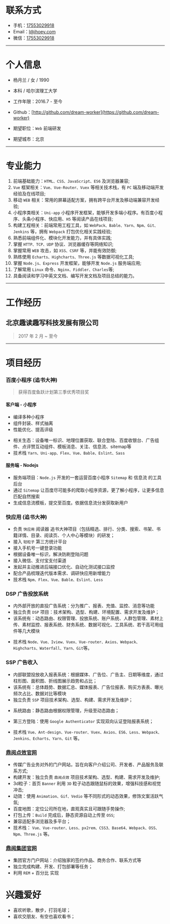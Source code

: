 # 联系方式

- 手机：[17553029918](tel:17553029918)
- Email：[l@ihoey.com](mailto:l@ihoey.com)
- 微信：[17553029918](tel:17553029918)

---

# 个人信息

- 杨月兰 / 女 / 1990
- 本科 / 哈尔滨理工大学
- 工作年限：2016.7 - 至今
- Github：[http://github.com/dream-worker](https://github.com/dream-worker)

- 期望职位：`Web` 前端研发
- 期望城市：北京

---

# 专业能力

1. 前端基础能力：`HTML、CSS、JavaScript、ES6` 及浏览器兼容;
2. `Vue` 框架相关：`Vue、Vue-Router、Vuex` 等相关技术栈，有 `PC` 端及移动端开发经验及在线项目;
3. 移动 `WEB` 相关：常用的屏幕适配方案，拥有跨平台开发及移动端兼容开发经验;
4. 小程序类相关：`Uni-app` 小程序开发框架，能够开发多端小程序。有百度小程序、头条小程序、快应用、`H5` 等阅读产品在线项目;
5. 构建工程相关：前端常用工程工具，如 `WebPack、Bable、Yarn、Npm、Git、Jenkins` 等，拥有 `Webpack` 打包优化相关实践经验;
6. 熟悉前端组件化、模块化开发能力，并有具体实践;
7. 掌握 `HTTP、TCP、UDP` 协议、浏览器缓存等网络知识;
8. 掌握常用 `WEB` 攻击，如 `XSS、CSRF` 等，并能有效防御;
9. 熟练使用 `Echarts、Highcharts、Three.js` 等数据可视化工具;
10. 掌握 `Node.js、Express` 开发框架，能够开发 `Node.js` 服务端应用;
11. 了解常用 `Linux` 命令、`Nginx、Fiddler、Charles`等;
12. 具备阅读和学习中英文文档、编写开发文档及项目总结的能力。

---

# 工作经历

## 北京趣读趣写科技发展有限公司

> 2017 年 2 月 ~ 至今
---

# 项目经历

### 百度小程序 (追书大神)

> 获得百度鱼跃计划第三季优秀项目奖

<!--（uni-app可以研究下打包成其他） 支付宝微信-->

#### 客户端 - 小程序

- 编译多种小程序
- 组件封装、样式抽离
- 性能优化、提高评级
<!-- （白屏6s、接口、图片、css 等） -->
- 相关生态：设备唯一标识、地理位置获取、联合登陆、百度收银台、广告组件、点评赞互动组件、模板消息、关注、信息流、sitemap等
- 技术栈 `Yarn、Uni-app、Flex、Vue、Bable、Eslint、Sass`

#### 服务端 - Nodejs

 - 服务端项目：`Node.js` 开发的一套运营百度小程序 `Sitemap` 和 信息流 的工具后台
 - 通过 `Sitemap` 让百度尽可能多的爬取小程序资源，更了解小程序，让更多信息匹配自然搜索
 - 生成信息流模板，提交至百度。依据信息流分发获取新用户


### 快应用 (追书大神)

- 负责 `快应用` 阅读器 追书大神项目（包括精选、排行、分类、搜索、书架、书籍详情、目录、阅读页、个人中心等模块）的研发；
- 接入 `轻粒子` 第三方统计平台
- 接入手机号一键登录功能
- 根据设备唯一标识，解决防刷登陆问题
- 接入微信、支付宝支付渠道
- 发起并主动推进后端接口优化、自动化测试接口监控
- 配合产品梳理迭代版本需求、调研快应用新增能力
- 技术栈 `Npm、Flex、Vue、Bable、Eslint、Less`


### DSP 广告投放系统
<!--旧版： https://web.rydsp.com/home/index -->
<!-- 新版qa:https://qa-jx.rydsp.com/home/index -->

- 内外部开放的直投广告系统：分为推广、报表、充值、监控、消息等功能
- 独立负责 `DSP` 项目：技术架构、选型、构建、环境配置、需求开发及维护；
- 该系统有：动态路由、权限管理、投放系统、账户系统、人群包管理、素材上传、素材监控、报表系统、财务系统、数据可视化、工具系统、若干高可用组件等几大模块
<!--- 系统路由：静态路由根据权限管理，升级至动态路由；-->
<!--- 权限管理：管理员、运营、销售、直客、广告主、代理、测试等多种角色及权限的管理；-->
<!--- 投放系统：直客、广告主、代理、运营、管理员等对计划定向的设置、投放素材和广告位的投放；-->
<!--- 素材监控：瀑布流对投放的素材审核、监控-->
<!--- 报表系统：查阅、下载投放中的各类消耗数据，并提供数据核对-->
<!--- 充值返现：-->
<!--- 组件-->
<!--- 素材上传：vedio\image[png\jpg\jpeg\gif]显示-->
<!--- 消耗视图：双轴折线图、漏斗图直观反馈实时及时段消耗趋势和占比-->
<!--- 环境配置：配置dev、qa、pro等环境命令，分环境打包。通过Jenkins 构建，上传至机器；-->
- 技术栈 `Node、Vue、Iview、Vuex、Vue-router、Axios、Webpack、Highcharts、Waterfall、Yarn、Git`等。


### SSP 广告收入
<!-- 测试环境  https://qa-ssp-admin.dingyueads.com/login -->

- 内部联盟投放收入报表系统：根据媒体、广告位、广告主、日期等维度，通过柱形图、面积图、折线图展示趋势和占比；
- 该系统有：总体趋势、数据汇总、媒体报表、广告位报表、购买方表表、曝光频次占比、数据对比等模块
- 独立负责 `SSP` 项目技术架构、选型、构建、需求开发及维护；
<!--- 视图自适应、多页面切换更新-->
- 系统路由：静态路由根据权限管理，升级至动态路由；
<!-- - 权限管理：管理员、开发、测试、各方业务相关人员等多种角色及权限的管理； -->
- 第三方登陆：使用 `Google Authenticator` 实现双向认证登陆报表系统；
<!--- 组件：视图-->
- 技术栈 `Vue、Ant-design、Vue-router、Vuex、Axios、ES6、Less、Webpack、Jenkins、Echarts、Yarn、Git` 等。


### [鼎阅点效官网](http://dingyueads.com/)
<!-- 后更名鲸效 https://whaleffect.com/ -->

- 传媒广告业务对外的门户网站，旨在向客户介绍公司、开发者、产品服务及联系方式;
- 构建开发：独立负责 `鼎阅点效` 项目技术架构、选型、构建、需求开发及维护;
- 3d粒子：首页 `Banner` 利用 `3D` 粒子动态跟随鼠标的效果，增强科技感和视觉冲击;
- 动效：使用 `Animation、Gif、Vedio` 等不同形式的动态效果，修饰文案活跃气氛;
- 百度地图：定位公司所在地，直观真实且可跟随手势操作;
- 打包上传：`Build` 完成后，静态资源自动上传至 `OSS`;
- 兼容适配多浏览器及多平台；
- 技术栈： `Vue、Vue-router、Less、px2rem、CSS3、Base64、Webpack、OSS、Npm、Three.js` 等。

### [鼎阅集团官网](http://www.dingyuegroup.cn)

- 集团官方门户网站：介绍独家的签约作品、商务合作、联系方式等
- 独立完成构建、开发、打包部署等任务；
- 利用 `REM` + 百分比 实现


# 兴趣爱好

- 喜欢听歌，散步，打羽毛球；
- 喜欢交朋友、有空也喜欢看书；
